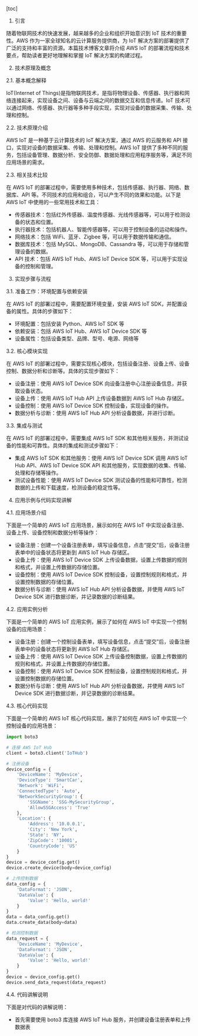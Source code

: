 
[toc]                    
                
                
1. 引言

随着物联网技术的快速发展，越来越多的企业和组织开始意识到 IoT 技术的重要性。AWS 作为一家全球知名的云计算服务提供商，为 IoT 解决方案的部署提供了广泛的支持和丰富的资源。本篇技术博客文章将介绍 AWS IoT 的部署流程和技术要点，帮助读者更好地理解和掌握 IoT 解决方案的构建过程。

2. 技术原理及概念

2.1. 基本概念解释

IoT(Internet of Things)是指物联网技术，是指将物理设备、传感器、执行器和网络连接起来，实现设备之间、设备与云端之间的数据交互和信息传递。IoT 技术可以通过网络、传感器、执行器等多种手段实现，实现对设备的数据采集、传输、处理和控制。

2.2. 技术原理介绍

AWS IoT 是一种基于云计算技术的 IoT 解决方案，通过 AWS 的云服务和 API 接口，实现对设备的数据采集、传输、处理和控制。AWS IoT 提供了多种不同的服务，包括设备管理、数据分析、安全防御、数据处理和应用程序服务等，满足不同应用场景的需求。

2.3. 相关技术比较

在 AWS IoT 的部署过程中，需要使用多种技术，包括传感器、执行器、网络、数据库、API 等。不同技术的应用和组合，可以产生不同的效果和功能。以下是 AWS IoT 中使用的一些常用技术和工具：

* 传感器技术：包括红外传感器、温度传感器、光线传感器等，可以用于检测设备的状态和位置。
* 执行器技术：包括机器人、智能传感器等，可以用于控制设备的运动和操作。
* 网络技术：包括 WiFi、蓝牙、Zigbee 等，可以用于数据传输和通信。
* 数据库技术：包括 MySQL、MongoDB、Cassandra 等，可以用于存储和管理设备的数据。
* API 技术：包括 AWS IoT Hub、AWS IoT Device SDK 等，可以用于实现设备的控制和管理。

3. 实现步骤与流程

3.1. 准备工作：环境配置与依赖安装

在 AWS IoT 的部署过程中，需要配置环境变量，安装 AWS IoT SDK，并配置设备的属性。具体的步骤如下：

* 环境配置：包括安装 Python、AWS IoT SDK 等
* 依赖安装：包括 AWS IoT Hub、AWS IoT Device SDK 等
* 设备属性：包括设备类型、品牌、型号、电源、网络等

3.2. 核心模块实现

在 AWS IoT 的部署过程中，需要实现核心模块，包括设备注册、设备上传、设备控制、数据分析和诊断等。具体的实现步骤如下：

* 设备注册：使用 AWS IoT Device SDK 向设备注册中心注册设备信息，并获取设备状态。
* 设备上传：使用 AWS IoT Hub API 上传设备数据到 AWS IoT Hub 存储区。
* 设备控制：使用 AWS IoT Device SDK 控制设备，实现设备的操作。
* 数据分析与诊断：使用 AWS IoT Hub API 分析设备数据，并进行诊断。

3.3. 集成与测试

在 AWS IoT 的部署过程中，需要集成 AWS IoT SDK 和其他相关服务，并测试设备的性能和可靠性。具体的集成和测试步骤如下：

* 集成 AWS IoT SDK 和其他服务：使用 AWS IoT Device SDK 调用 AWS IoT Hub API、AWS IoT Device SDK API 和其他服务，实现数据的收集、传输、处理和存储等操作。
* 测试设备性能：使用 AWS IoT Device SDK 测试设备的性能和可靠性，检测数据的上传和下载速度，检测设备的稳定性等。

4. 应用示例与代码实现讲解

4.1. 应用场景介绍

下面是一个简单的 AWS IoT 应用场景，展示如何在 AWS IoT 中实现设备注册、设备上传、设备控制和数据分析等操作：

* 设备注册：创建一个设备注册表单，填写设备信息，点击“提交”后，设备注册表单中的设备状态将更新到 AWS IoT Hub 存储区。
* 设备上传：使用 AWS IoT Device SDK 上传设备数据，设置上传数据的规则和格式，并设置上传数据的存储位置。
* 设备控制：使用 AWS IoT Device SDK 控制设备，设置控制规则和格式，并设置控制数据的存储位置。
* 数据分析与诊断：使用 AWS IoT Hub API 分析设备数据，并使用 AWS IoT Device SDK 进行数据诊断，并记录数据的诊断结果。

4.2. 应用实例分析

下面是一个简单的 AWS IoT 应用实例，展示了如何在 AWS IoT 中实现一个控制设备的应用场景：

* 设备注册：创建一个控制设备表单，填写设备信息，点击“提交”后，设备注册表单中的设备状态将更新到 AWS IoT Hub 存储区。
* 设备上传：使用 AWS IoT Device SDK 上传设备控制数据，设置上传数据的规则和格式，并设置上传数据的存储位置。
* 设备控制：使用 AWS IoT Device SDK 控制设备，设置控制规则和格式，并设置控制数据的存储位置。
* 数据分析与诊断：使用 AWS IoT Hub API 分析设备数据，并使用 AWS IoT Device SDK 进行数据诊断，并记录数据的诊断结果。

4.3. 核心代码实现

下面是一个简单的 AWS IoT 核心代码实现，展示了如何在 AWS IoT 中实现一个控制设备的应用场景：

```python
import boto3

# 连接 AWS IoT Hub
client = boto3.client('IoTHub')

# 注册设备
device_config = {
    'DeviceName': 'MyDevice',
    'DeviceType': 'SmartCar',
    'Network': 'WiFi',
    'ConnectedType': 'Auto',
    'NetworkSecurityGroup': {
        'SSGName': 'SSG-MySecurityGroup',
        'AllowSSGAccess': 'True'
    },
    'Location': {
        'Address': '10.0.0.1',
        'City': 'New York',
        'State': 'NY',
        'ZipCode': '10001',
        'CountryCode': 'US'
    }
}
device = device_config.get()
device.create_device(body=device_config)

# 上传控制数据
data_config = {
    'DataFormat': 'JSON',
    'DataValue': {
        'Value': 'Hello, world!'
    }
}
data = data_config.get()
data.create_data(body=data)

# 检测控制数据
data_request = {
    'DeviceName': 'MyDevice',
    'DataFormat': 'JSON',
    'DataValue': {
        'Value': 'Hello, world!'
    }
}
device = device_config.get()
device.send_data_request(data_request)
```

4.4. 代码讲解说明

下面是对代码的讲解说明：

* 首先需要使用 boto3 库连接 AWS IoT Hub 服务，并创建设备注册表单和上传数据表


